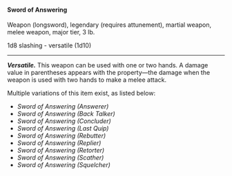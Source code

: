 #### Sword of Answering

Weapon (longsword), legendary (requires attunement), martial weapon, melee weapon, major tier, 3 lb.

1d8 slashing  - versatile (1d10)

---

***Versatile.*** This weapon can be used with one or two hands. A damage value in parentheses appears with the property—the damage when the weapon is used with two hands to make a melee attack.

Multiple variations of this item exist, as listed below:

- *Sword of Answering (Answerer)*
- *Sword of Answering (Back Talker)*
- *Sword of Answering (Concluder)*
- *Sword of Answering (Last Quip)*
- *Sword of Answering (Rebutter)*
- *Sword of Answering (Replier)*
- *Sword of Answering (Retorter)*
- *Sword of Answering (Scather)*
- *Sword of Answering (Squelcher)*